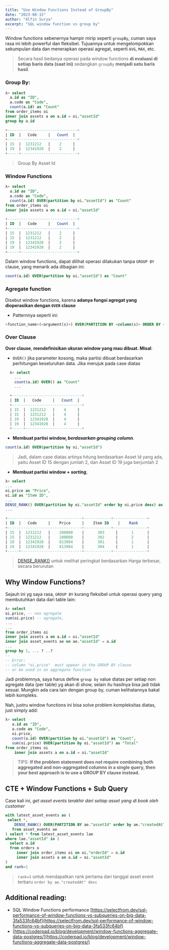 ```yaml
---
title: "Use Window Functions Instead of GroupBy"
date: "2023-08-15"
author: "Alfin Surya"
excerpt: "SQL window function vs group by"
---
```


Window functions sebenernya hampir mirip seperti `groupBy`, cuman saya rasa ini lebih powerful dan fleksibel. Tujuannya untuk mengelompokkan sekumpulan data dan menerapkan operasi agregat, seperti `AVG`, `MAX`, etc. 

> Secara hasil bedanya operasi pada window functions **di evaluasi di setiap baris data (saat ini)** sedangkan `groupBy` **menjadi satu baris hasil**.

### Group By:
```sql
λ> select 
  a.id as "ID",
  a.code as "Code",
  count(a.id) as "Count"
from order_items oi 
inner join assets a on a.id = oi."assetId" 
group by a.id

+-------------------------------+
| ID  |   Code     |   Count  | 
+-------------------------------+
| 15  |  1231212   |    2     |
| 19  |  12341928  |    2     |
+-----+-------------------------+
```
> Group By Asset Id

### Window Functions
```sql
λ> select 
  a.id as "ID",
  a.code as "Code",
  count(a.id) OVER(partition by oi."assetId") as "Count"
from order_items oi
inner join assets a on a.id = oi."assetId"

+-------------------------------+
| ID  |   Code     |   Count  | 
+-------------------------------+
| 15  |  1231212   |    2     |
| 15  |  1231212   |    2     |
| 19  |  12341928  |    2     |
| 19  |  12341928  |    2     |
+-----+-------------------------+
```

Dalam window functions, dapat dilihat operasi dilakukan tanpa `GROUP BY` clause, yang menarik ada dibagian ini:
```sql
count(a.id) OVER(partition by oi."assetId") as "Count"
```

### Agregate function
Disebut window functions, karena **adanya fungsi agregat yang dioperasikan dengan `OVER` clause**
  - Patternnya seperti ini:
  ```sql
  <function_name>(<argument(s)>) OVER(PARTITION BY <column(s)> ORDER BY <column(s)>) <alias> 
  ```

### Over Clause
**Over clause**, **mendefinisikan ukuran window yang mau dibuat. Misal**:
- `OVER()` jika parameter kosong, maka partisi dibuat berdasarkan perhitungan keseluruhan data. Jika merujuk pada case diatas
```sql
  λ> select 
    ...
    count(a.id) OVER() as "Count"
    ...

  +-------------------------------+
  | ID  |   Code     |   Count  |
  +-------------------------------+
  | 15  |  1231212   |    4     |
  | 15  |  1231212   |    4     |
  | 19  |  12341928  |    4     |
  | 19  |  12341928  |    4     |
  +-----+-------------------------+
```

- **Membuat partisi window, _berdasarkan grouping column_**.
 ```sql
 count(a.id) OVER(partition by oi."assetId")
 ```
> Jadi, dalam case diatas artinya hitung berdasarkan Asset Id yang ada, yaitu Asset ID 15 dengan jumlah 2, dan Asset ID 19 juga berjumlah 2
- **Membuat partisi window + _sorting_**, 

```sql
λ> select 
...
oi.price as "Price",
oi.id as "Item ID",
...
DENSE_RANK() OVER(partition by oi."assetId" order by oi.price desc) as "Rank"
...

+---------------------------------+------------+---------------+
| ID  |   Code     |    Price     |    Item ID    |    Rank
+---------------------------------+------------+---------------+
| 15  |  1231212   |    200000    |      303     |      1      |
| 15  |  1231212   |    100000    |      302     |      2      |
| 19  |  12341928  |    813984    |      301     |      1      |
| 19  |  12341928  |    813984    |      304     |      1      |
+-----+---------------------------+------------+---------------+
```
> [DENSE_RANK()](https://postgrespro.com/docs/postgresql/9.4/functions-window) untuk melihat peringkat berdasarkan Harga terbesar, secara berurutan 

## Why Window Functions?
Sejauh ini yg saya rasa, `GROUP BY` kurang fleksibel untuk operasi query yang membutuhkan data dari table lain:
```sql
λ> select 
oi.price, -- non agregate 
sum(oi.price) -- agregate,
...
...
from order_items oi 
inner join assets a on a.id = oi."assetId" 
inner join asset_events ae on ae."assetId" = a.id
...
group by 1, ... ? ..?
--
-- Error:
-- column "oi.price"  must appear in the GROUP BY clause 
-- or be used in an aggregate function
```
Jadi problemnya, saya harus define `group by` value diatas per setiap non agregate data (per table) yg akan di show, selain itu hasilnya bisa jadi tidak sesuai. Mungkin ada cara lain dengan group by, cuman kelihatannya bakal lebih kompleks.

Nah, justru window functions ini bisa solve problem kompleksitas diatas, just simply add:
```sql
λ> select
   a.id as "ID",
   a.code as "Code",
   oi.price,
   count(a.id) OVER(partition by oi."assetId") as "Count",
   sum(oi.price) OVER(partition by oi."assetId") as "Total"
from order_items oi
    inner join assets a on a.id = oi."assetId"
```

> TIPS: **If the problem statement does not require combining both aggregated and non-aggregated columns in a single query, then your best approach is to use a GROUP BY clause instead.**

## CTE + Window Functions + Sub Query 
Case kali ini, _get asset events terakhir dari setiap asset yang di book oleh customer_ 
```sql
with latest_asset_events as (
 select *, 
 	DENSE_RANK() OVER(PARTITION BY ae."assetId" order by ae."createdAt" desc) AS rank
   from asset_events ae
) select * from latest_asset_events lae 
where lae."assetId" in (
  select a.id
  from orders o
     inner join order_items oi on oi."orderId" = o.id
     inner join assets a on a.id = oi."assetId"
)
and rank=1
```
> `rank=1` untuk mendapatkan rank pertama dari tanggal asset event terbaru `order by ae."createdAt" desc`

## Additional reading:
- SQL Window Functions performance [https://selectfrom.dev/sql-performance-of-window-functions-vs-subqueries-on-big-data-3fa533fc64bf](https://selectfrom.dev/sql-performance-of-window-functions-vs-subqueries-on-big-data-3fa533fc64bf)
- [https://coderpad.io/blog/development/window-functions-aggregate-data-postgres/](https://coderpad.io/blog/development/window-functions-aggregate-data-postgres/)